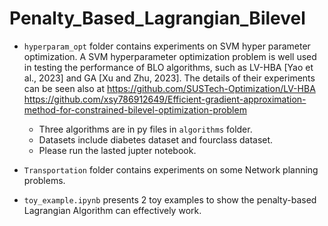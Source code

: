 # Penalty_Based_Lagrangian_Bilevel

- `hyperparam_opt` folder contains experiments on SVM hyper parameter optimization.
  A SVM hyperparameter optimization problem is well used in testing the performance of BLO algorithms, such as
  LV-HBA [Yao et al., 2023] and GA [Xu and Zhu, 2023]. The details of their experiments can be seen also at
  https://github.com/SUSTech-Optimization/LV-HBA
  https://github.com/xsy786912649/Efficient-gradient-approximation-method-for-constrained-bilevel-optimization-problem
  
  - Three algorithms are in py files in `algorithms` folder.
  - Datasets include diabetes dataset and fourclass dataset.
  - Please run the lasted jupter notebook.

- `Transportation` folder contains experiments on some Network planning problems.
- `toy_example.ipynb` presents 2 toy examples to show the penalty-based Lagrangian Algorithm can effectively work.

